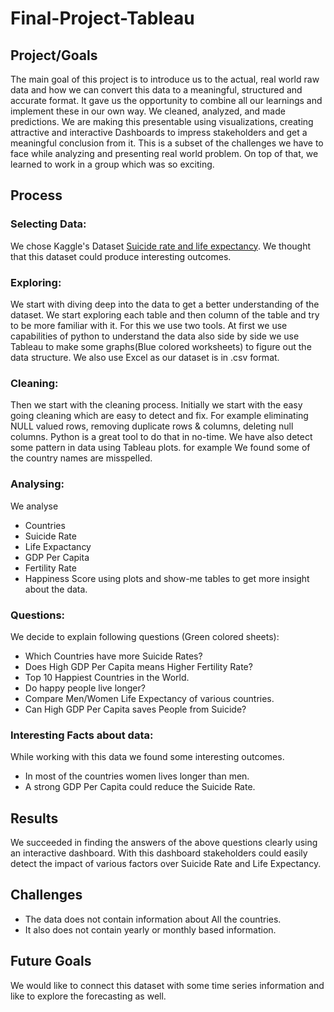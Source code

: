 # Final-Project-Tableau

## Project/Goals
The main goal of this project is to introduce us to the actual, real world raw data and how we can convert this data to a meaningful, structured and accurate format. It gave us the opportunity to combine all our learnings and implement these in our own way. We cleaned, analyzed, and made predictions.
We are making this presentable using visualizations, creating attractive and interactive Dashboards to impress stakeholders and get a meaningful conclusion from it. This is a subset of the challenges we have to face while analyzing and presenting real world problem. On top of that, we learned to work in a group which was so exciting.

## Process
### Selecting Data: 
We chose Kaggle's Dataset [Suicide rate and life expectancy](https://www.kaggle.com/datasets/marshuu/suicide-rate-and-life-expectancy). We thought that this dataset could produce interesting outcomes.
### Exploring: 
We start with diving deep into the data to get a better understanding of the dataset. We start exploring each table and then column of the table and try to be more familiar with it. For this we use two tools. At first we use capabilities of python to understand the data also side by side we use Tableau to make some graphs(Blue colored worksheets) to figure out the data structure. We also use Excel as our dataset is in .csv format.
### Cleaning:
Then we start with the cleaning process. Initially we start with the easy going cleaning which are easy to detect and fix. For example eliminating NULL valued rows, removing duplicate rows & columns, deleting null columns. Python is a great tool to do that in no-time. We have also detect some pattern in data using Tableau plots. for example We found some of the country names are misspelled.
### Analysing:
We analyse 
  - Countries 
  - Suicide Rate
  - Life Expactancy
  - GDP Per Capita
  - Fertility Rate
  - Happiness Score
  using plots and show-me tables to get more insight about the data.
### Questions:
We decide to explain following questions (Green colored sheets):
 - Which Countries have more Suicide Rates?
 - Does High GDP Per Capita means Higher Fertility Rate?
 - Top 10 Happiest Countries in the World.
 - Do happy people live longer?
 - Compare Men/Women Life Expectancy of various countries.
 - Can High GDP Per Capita saves People from Suicide?
### Interesting Facts about data:
While working with this data we found some interesting outcomes.
- In most of the countries women lives longer than men.
- A strong GDP Per Capita could reduce the Suicide Rate.

## Results
We succeeded in finding the answers of the above questions clearly using an interactive dashboard. With this dashboard stakeholders could easily detect the impact of various factors over Suicide Rate and Life Expectancy.

## Challenges 
- The data does not contain information about All the countries.
- It also does not contain yearly or monthly based information.

## Future Goals
We would like to connect this dataset with some time series information and like to explore the forecasting as well.